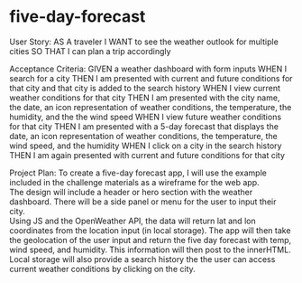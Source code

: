 # five-day-forecast

User Story:
    AS A traveler
    I WANT to see the weather outlook for multiple cities
    SO THAT I can plan a trip accordingly

Acceptance Criteria:
    GIVEN a weather dashboard with form inputs
    WHEN I search for a city
    THEN I am presented with current and future conditions for that city and that city is added to the search history
    WHEN I view current weather conditions for that city
    THEN I am presented with the city name, the date, an icon representation of weather conditions, the temperature, the    humidity, and the the wind speed
    WHEN I view future weather conditions for that city
    THEN I am presented with a 5-day forecast that displays the date, an icon representation of weather conditions, the     temperature, the wind speed, and the humidity
    WHEN I click on a city in the search history
    THEN I am again presented with current and future conditions for that city

Project Plan:
    To create a five-day forecast app, I will use the example included in the challenge materials as a wireframe for the web app. <br> The design will include a header or hero section with the weather dashboard.   There will be a side panel or menu for the user to input their city.<br> Using JS and the OpenWeather API, the data will return lat and lon coordinates from the location input (in local storage). The app will then take the geolocation of the user input and return the five day forecast with temp, wind speed, and humidity. This information will then post to the innerHTML.<br> Local storage will also provide a search history the the user can access current weather conditions by clicking on the city.